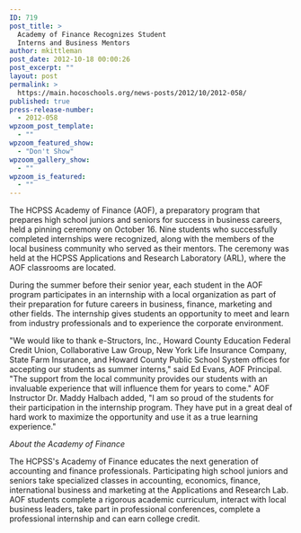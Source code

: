 ```yaml
---
ID: 719
post_title: >
  Academy of Finance Recognizes Student
  Interns and Business Mentors
author: mkittleman
post_date: 2012-10-18 00:00:26
post_excerpt: ""
layout: post
permalink: >
  https://main.hocoschools.org/news-posts/2012/10/2012-058/
published: true
press-release-number:
  - 2012-058
wpzoom_post_template:
  - ""
wpzoom_featured_show:
  - "Don't Show"
wpzoom_gallery_show:
  - ""
wpzoom_is_featured:
  - ""
---
```

The HCPSS Academy of Finance (AOF), a preparatory program that prepares high school juniors and seniors for success in business careers, held a pinning ceremony on October 16. Nine students who successfully completed internships were recognized, along with the members of the local business community who served as their mentors. The ceremony was held at the HCPSS Applications and Research Laboratory (ARL), where the AOF classrooms are located.

During the summer before their senior year, each student in the AOF program participates in an internship with a local organization as part of their preparation for future careers in business, finance, marketing and other fields. The internship gives students an opportunity to meet and learn from industry professionals and to experience the corporate environment.

"We would like to thank e-Structors, Inc., Howard County Education Federal Credit Union, Collaborative Law Group, New York Life Insurance Company, State Farm Insurance, and Howard County Public School System offices for accepting our students as summer interns," said Ed Evans, AOF Principal. "The support from the local community provides our students with an invaluable experience that will influence them for years to come." AOF Instructor Dr. Maddy Halbach added, "I am so proud of the students for their participation in the internship program. They have put in a great deal of hard work to maximize the opportunity and use it as a true learning experience."

<em>About the Academy of Finance</em>

The HCPSS's Academy of Finance educates the next generation of accounting and finance professionals. Participating high school juniors and seniors take specialized classes in accounting, economics, finance, international business and marketing at the Applications and Research Lab. AOF students complete a rigorous academic curriculum, interact with local business leaders, take part in professional conferences, complete a professional internship and can earn college credit.
